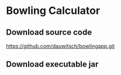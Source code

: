 # Bowling Calculator 
## Download source code
https://github.com/dauwitsch/bowlingapp.git
## Download executable jar
